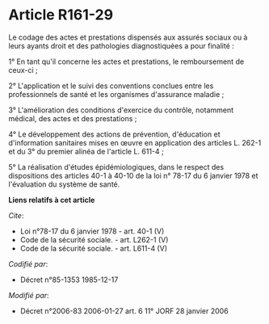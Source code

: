 # Article R161-29

Le codage des actes et prestations dispensés aux assurés sociaux ou à leurs ayants droit et des pathologies diagnostiquées a
pour finalité : 

1° En tant qu'il concerne les actes et prestations, le remboursement de ceux-ci ; 

2° L'application et le suivi des conventions conclues entre les professionnels de santé et les organismes d'assurance
maladie ; 

3° L'amélioration des conditions d'exercice du contrôle, notamment médical, des actes et des prestations ; 

4° Le développement des actions de prévention, d'éducation et d'information sanitaires mises en œuvre en application des
articles L. 262-1 et du 3° du premier alinéa de l'article L. 611-4 ; 

5° La réalisation d'études épidémiologiques, dans le respect des dispositions des articles 40-1 à 40-10 de la loi n° 78-17 du
6 janvier 1978 et l'évaluation du système de santé.

**Liens relatifs à cet article**

_Cite_:

  - Loi n°78-17 du 6 janvier 1978 - art. 40-1 (V)
  - Code de la sécurité sociale. - art. L262-1 (V)
  - Code de la sécurité sociale. - art. L611-4 (V)

_Codifié par_:

  - Décret n°85-1353 1985-12-17

_Modifié par_:

  - Décret n°2006-83 2006-01-27 art. 6 11° JORF 28 janvier 2006
